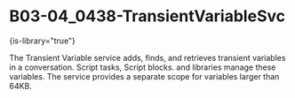 # B03-04_0438-TransientVariableSvc

{is-library="true"}

<snippet id="B03-04_0438-TransientVariableSvc_snippet">



The Transient Variable service adds, finds, and retrieves transient variables in a conversation. Script tasks, Script blocks. and libraries manage these variables. The service provides a separate scope for variables larger than 64KB.


</snippet>